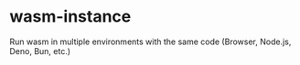 # wasm-instance
Run wasm in multiple environments with the same code (Browser, Node.js, Deno, Bun, etc.)
